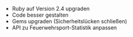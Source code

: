 * Ruby auf Version 2.4 upgraden
* Code besser gestalten
* Gems upgraden (Sicherheitslücken schließen)
* API zu Feuerwehrsport-Statistik anpassen
